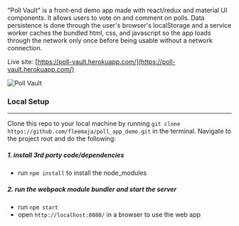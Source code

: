 "Poll Vault" is a front-end demo app made with react/redux and material UI components. It allows users to vote on and comment on polls. Data persistence is done through the user's browser's localStorage and a service worker caches the bundled html, css, and javascript so the app loads through the network only once before being usable without a network connection.

Live site: [https://poll-vault.herokuapp.com/](https://poll-vault.herokuapp.com/)

![Poll Vault](http://res.cloudinary.com/dkw0kkkgd/image/upload/v1482190322/Screen_Shot_2016-12-19_at_5.31.18_PM_agsge0.png)

### Local Setup
***

Clone this repo to your local machine by running `git clone https://github.com/fleemaja/poll_app_demo.git` in the terminal.
Navigate to the project root and do the following:


##### 1. install 3rd party code/dependencies
  * run `npm install` to install the node_modules

##### 2. run the webpack module bundler and start the server
  * run `npm start`
  * open `http://localhost:8080/` in a browser to use the web app
